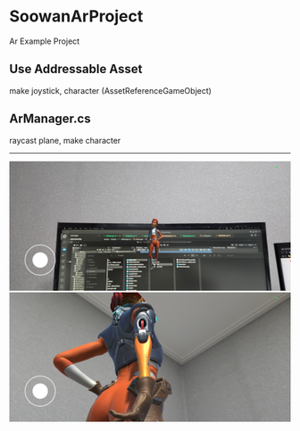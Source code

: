 # SoowanArProject
Ar Example Project

## Use Addressable Asset
make joystick, character (AssetReferenceGameObject)

## ArManager.cs
raycast plane, make character


***
![](1.jpeg)
![](2.jpeg)